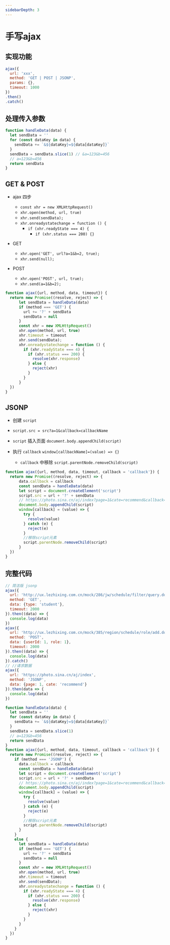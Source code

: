 ```yaml
---
sidebarDepth: 3
---
```

# 手写ajax
## 实现功能

```js
ajax({
  url: 'xxx',
  method: 'GET | POST | JSONP',
  params: {},
  timeout: 1000
})
.then()
.catch()
```

## 处理传入参数

```js
function handleData(data) {
  let sendData = ''
  for (const dataKey in data) {
    sendData += `&${dataKey}=${data[dataKey]}`
  }
  sendData = sendData.slice(1) // &a=123&b=456
  // a=123&b=456
  return sendData
}

```

## GET & POST
- ajax 四步
    -   `const xhr = new XMLHttpRequest()` 
    -   `xhr.open(method, url, true)`
    -   `xhr.send(sendData);`
    -   `xhr.onreadystatechange = function () {` 
          -  `if (xhr.readyState === 4) {`
              -    `if (xhr.status === 200) {}`

- GET 
    -   `xhr.open('GET', url?a=1&b=2, true);`
    -   `xhr.send(null);`

- POST 
    -   `xhr.open('POST', url, true);`
    -   `xhr.send(a=1&b=2);`

```js
function ajax({url, method, data, timeout}) {
  return new Promise((resolve, reject) => {
      let sendData = handleData(data)
      if (method === 'GET') {
        url += '?' + sendData
        sendData = null
      }
      const xhr = new XMLHttpRequest()
      xhr.open(method, url, true)
      xhr.timeout = timeout
      xhr.send(sendData);
      xhr.onreadystatechange = function () {
        if (xhr.readyState === 4) {
          if (xhr.status === 200) {
            resolve(xhr.response)
          } else {
            reject(xhr)
          }
        }
      }
  })
}
```

## JSONP

- 创建 `script`

- `script.src = src?a=1&callback=callbackName`

-  `script` 插入页面 `document.body.appendChild(script)`

- 执行 `callback` `window[callbackName]=(value) => {}`

    - `callback` 中移除 `script.parentNode.removeChild(script)`

```js
function ajax({url, method, data, timeout, callback = 'callback'}) {
  return new Promise((resolve, reject) => {
      data.callback = callback
      const sendData = handleData(data)
      let script = document.createElement('script')
      script.src = url + '?' + sendData
      // https://photo.sina.cn/aj/index?page=1&cate=recommend&callback=callback
      document.body.appendChild(script)
      window[callback] = (value) => {
        try {
          resolve(value)
        } catch (e) {
          reject(e)
        }
        //移除script元素
        script.parentNode.removeChild(script)
      }
  })
}
```

## 完整代码
```js
// 简洁版 jsonp
ajax({
  url: 'http://ux.lezhixing.com.cn/mock/286/jw/schedule/filter/query.do',
  method: 'GET',
  data: {type: 'student'},
  timeout: 2000
}).then((data) => {
  console.log(data)
})
ajax({
  url: 'http://ux.lezhixing.com.cn/mock/385/region/schedule/role/add.do',
  method: 'POST',
  data: {userId: 1, role: 1},
  timeout: 2000
}).then((data) => {
  console.log(data)
}).catch()
// //请求数据
ajax({
  url: 'https://photo.sina.cn/aj/index',
  method: 'JSONP',
  data: {page: 1, cate: 'recommend'}
}).then(data => {
  console.log(data)
})

function handleData(data) {
  let sendData = ''
  for (const dataKey in data) {
    sendData += `&${dataKey}=${data[dataKey]}`
  }
  sendData = sendData.slice(1)
  // a=123&b=456
  return sendData
}
function ajax({url, method, data, timeout, callback = 'callback'}) {
  return new Promise((resolve, reject) => {
    if (method === 'JSONP') {
      data.callback = callback
      const sendData = handleData(data)
      let script = document.createElement('script')
      script.src = url + '?' + sendData
      // https://photo.sina.cn/aj/index?page=1&cate=recommend&callback=callback
      document.body.appendChild(script)
      window[callback] = (value) => {
        try {
          resolve(value)
        } catch (e) {
          reject(e)
        }
        //移除script元素
        script.parentNode.removeChild(script)
      }
    }
    else {
      let sendData = handleData(data)
      if (method === 'GET') {
        url += '?' + sendData
        sendData = null
      }
      const xhr = new XMLHttpRequest()
      xhr.open(method, url, true)
      xhr.timeout = timeout
      xhr.send(sendData);
      xhr.onreadystatechange = function () {
        if (xhr.readyState === 4) {
          if (xhr.status === 200) {
            resolve(xhr.response)
          } else {
            reject(xhr)
          }
        }
      }
    }
  })
}
```
